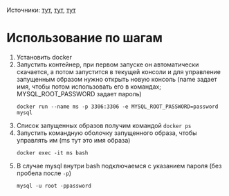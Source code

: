 Источники: [тут](https://habr.com/ru/post/353238/), [тут](https://habr.com/ru/post/346634/), [тут](https://habr.com/ru/post/309556/)

# Использование по шагам
1. Установить docker
2. Запустить контейнер, при первом запуске он автоматически скачается, а потом запустится в текущей консоли и для управление запущенным образом нужно открыть новую консоль (name задает имя, чтобы потом использовать его в командах; MYSQL_ROOT_PASSWORD задает пароль)
    ```
    docker run --name ms -p 3306:3306 -e MYSQL_ROOT_PASSWORD=password mysql
    ```
3. Список запущенных образов получим командой `docker ps`
3. Запустить командную оболочку запущенного образа, чтобы управлять им (ms тут это имя образа)
    ```
    docker exec -it ms bash
    ```
5. В случае mysql внутри bash подключаемся с указанием пароля (без пробела после `-p`)
    ```
    mysql -u root -ppassword
    ```